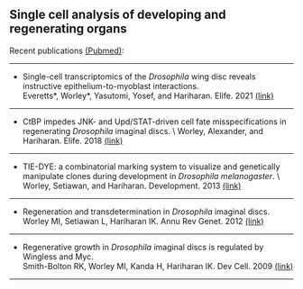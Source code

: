 ## Single cell analysis of developing and regenerating organs


Recent publications [(Pubmed)](https://pubmed.ncbi.nlm.nih.gov/?term=Worley+MI&show_snippets=off&sort=pubdate): 

---

* Single-cell transcriptomics of the *Drosophila* wing disc reveals instructive epithelium-to-myoblast interactions. \
Everetts*, Worley*, Yasutomi, Yosef, and Hariharan. Elife. 2021 [(link)](https://elifesciences.org/articles/61276)

---

* CtBP impedes JNK- and Upd/STAT-driven cell fate misspecifications in regenerating *Drosophila* imaginal discs. \ 
Worley, Alexander, and Hariharan. Elife. 2018 [(link)](https://elifesciences.org/articles/30391)

---

* TIE-DYE: a combinatorial marking system to visualize and genetically manipulate clones during development in *Drosophila melanogaster*. \ Worley, Setiawan, and Hariharan. Development. 2013 [(link)](https://journals.biologists.com/dev/article/140/15/3275/45847/TIE-DYE-a-combinatorial-marking-system-to)

---

* Regeneration and transdetermination in *Drosophila* imaginal discs. \
Worley MI, Setiawan L, Hariharan IK. Annu Rev Genet. 2012 [(link)](https://pubmed.ncbi.nlm.nih.gov/22934642/)

---

* Regenerative growth in *Drosophila* imaginal discs is regulated by Wingless and Myc.\
Smith-Bolton RK, Worley MI, Kanda H, Hariharan IK. Dev Cell. 2009 [(link)](https://www.cell.com/developmental-cell/fulltext/S1534-5807(09)00177-4?_returnURL=https%3A%2F%2Flinkinghub.elsevier.com%2Fretrieve%2Fpii%2FS1534580709001774%3Fshowall%3Dtrue)

---



<!--
**MelWorley/MelWorley** is a ✨ _special_ ✨ repository because its `README.md` (this file) appears on your GitHub profile.

Here are some ideas to get you started:

- 🔭 I’m currently working on ...
- 🌱 I’m currently learning ...
- 👯 I’m looking to collaborate on ...
- 🤔 I’m looking for help with ...
- 💬 Ask me about ...
- 📫 How to reach me: ...
- 😄 Pronouns: ...
- ⚡ Fun fact: ...
-->
